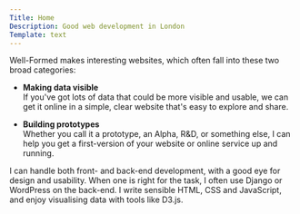 ```yaml
---
Title: Home
Description: Good web development in London
Template: text
---
```


Well-Formed makes interesting websites, which often fall into these two broad&nbsp;categories:

* **Making data visible**  
  If you've got lots of data that could be more visible and usable, we can get it online in a simple, clear website that's easy to explore and share.

* **Building prototypes**  
  Whether you call it a prototype, an Alpha, R&D, or something else, I can help you get a first-version of your website or online service up and running.

I can handle both front- and back-end development, with a good eye for design and usability. When one is right for the task, I often use Django or WordPress on the back-end. I write sensible HTML, CSS and JavaScript, and enjoy visualising data with tools like D3.js.

<!--
<div style="display:inline-block;width:100px;height:100px;background:#faed3e"></div>
<div style="display:inline-block;width:100px;height:100px;background:#000"></div>
<div style="display:inline-block;width:100px;height:100px;background:#03a1c6"></div>
<div style="display:inline-block;width:100px;height:100px;background:#d0d0d0"></div>
-->
